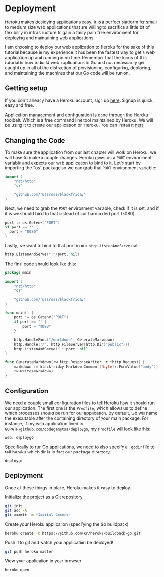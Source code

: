# Deployment
Heroku makes deploying applications easy. It is a perfect platform for small to
medium size web applications that are willing to sacrifice a little bit of
flexibility in infrastructure to gain a fairly pain free environment for
deploying and maintaining web applications.

I am choosing to deploy our web application to Heroku for the sake of this
tutorial because in my experience it has been the fastest way to get a web
application up and running in no time. Remember that the focus of this tutorial
is how to build web applications in Go and not necessarily get caught up in all
of the distraction of provisioning, configuring, deploying, and maintaining the
machines that our Go code will be run on.

## Getting setup
If you don't already have a Heroku account, sign up
[here](https://id.heroku.com/signup). Signup is quick, easy and free.

Application management and configuration is done through the Heroku toolbelt.
Which is a free command line tool maintained by Heroku. We will be using it to
create our application on Heroku. You can install it
[here](https://toolbelt.heroku.com/)

## Changing the Code

To make sure the application from our last chapter will work on Heroku, we will
have to make a couple changes. Heroku gives us a `PORT` environment variable
and expects our web application to bind to it. Let's start by importing the
"os" package so we can grab that `PORT` environment variable:

``` go
import (
    "net/http"
    "os"

    "github.com/russross/blackfriday"
)
```

Next, we need to grab the `PORT` environment variable, check if it is set, and
if it is we should bind to that instead of our hardcoded port (8080).

``` go
port := os.Getenv("PORT")
if port == "" {
  port = "8080"
}
```

Lastly, we want to bind to that port in our `http.ListenAndServe` call:

``` go
http.ListenAndServe(":"+port, nil)
```

The final code should look like this:

``` go
package main

import (
    "net/http"
    "os"

    "github.com/russross/blackfriday"
)

func main() {
    port := os.Getenv("PORT")
    if port == "" {
        port = "8080"
    }

    http.HandleFunc("/markdown", GenerateMarkdown)
    http.Handle("/", http.FileServer(http.Dir("public")))
    http.ListenAndServe(":"+port, nil)
}

func GenerateMarkdown(rw http.ResponseWriter, r *http.Request) {
    markdown := blackfriday.MarkdownCommon([]byte(r.FormValue("body")))
    rw.Write(markdown)
}
```

## Configuration

We need a couple small configuration files to tell Heroku how it should run our
application. The first one is the `Procfile`, which allows us to define which
processes should be run for our application. By default, Go will name the
executable after the containing directory of your main package. For instance,
if my web application lived in `GOPATH/github.com/codegangtsa/deploygo`, my
`Procfile` will look like this:

```
web: deploygo
```

Specifically to run Go applications, we need to also specify a `.godir` file to
tell heroku which dir is in fact our package directory.

```
deploygo
```

## Deployment

Once all these things in place, Heroku makes it easy to deploy.


Initialize the project as a Git repository
``` bash
git init
git add -A
git commit -m "Initial Commit"
```

Create your Heroku application (specifying the Go buildpack)
``` bash
heroku create -b https://github.com/kr/heroku-buildpack-go.git
```

Push it to git and watch your application be deployed!
``` bash
git push heroku master
```

View your application in your browser
``` bash
heroku open
```
